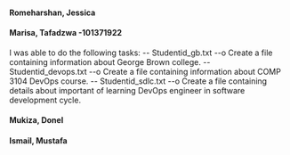#### Romeharshan, Jessica



#### Marisa, Tafadzwa   -101371922
I was able to do the following tasks: 
-- Studentid_gb.txt
--o Create a file  containing information about George Brown college.
-- Studentid_devops.txt
--o Create a file  containing information about COMP 3104 DevOps course.
-- Studentid_sdlc.txt
--o Create a file  containing details about important of learning DevOps engineer in software development cycle.




#### Mukiza, Donel
#### Ismail, Mustafa